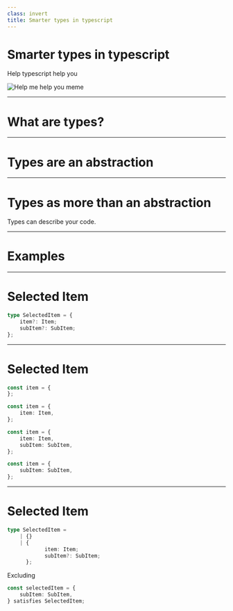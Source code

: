 ```yaml
---
class: invert
title: Smarter types in typescript
---
```

# Smarter types in typescript

Help typescript help you

![Help me help you meme](https://media.giphy.com/media/fdLR6LGwAiVNhGQNvf/giphy.gif)

---

# What are types?

---

# Types are an abstraction

---

# Types as more than an abstraction

Types can describe your code.

---

# Examples

---

# Selected Item

```ts
type SelectedItem = {
	item?: Item;
	subItem?: SubItem;
};
```

---

# Selected Item

```ts
const item = {
};

const item = {
	item: Item,
};

const item = {
	item: Item,
	subItem: SubItem,
};

const item = {
	subItem: SubItem,
};
```

---

# Selected Item

```ts
type SelectedItem =
	| {}
	| {
			item: Item;
			subItem?: SubItem;
	  };
```

Excluding

```ts
const selectedItem = {
	subItem: SubItem,
} satisfies SelectedItem;
```
